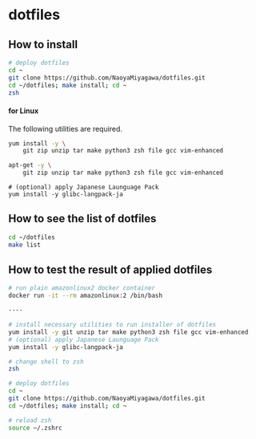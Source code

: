 # dotfiles

## How to install

```bash
# deploy dotfiles
cd ~
git clone https://github.com/NaoyaMiyagawa/dotfiles.git
cd ~/dotfiles; make install; cd ~
zsh
```

#### for Linux
The following utilities are required.

```bash
yum install -y \
    git zip unzip tar make python3 zsh file gcc vim-enhanced
```

```bash
apt-get -y \
    git zip unzip tar make python3 zsh file gcc vim-enhanced
```

```
# (optional) apply Japanese Launguage Pack
yum install -y glibc-langpack-ja
```

## How to see the list of dotfiles

```bash
cd ~/dotfiles
make list
```

## How to test the result of applied dotfiles

```bash
# run plain amazonlinux2 docker container
docker run -it --rm amazonlinux:2 /bin/bash

----

# install necessary utilities to run installer of dotfiles
yum install -y git unzip tar make python3 zsh file gcc vim-enhanced
# (optional) apply Japanese Launguage Pack
yum install -y glibc-langpack-ja

# change shell to zsh
zsh

# deploy dotfiles
cd ~
git clone https://github.com/NaoyaMiyagawa/dotfiles.git
cd ~/dotfiles; make install; cd ~

# reload zsh
source ~/.zshrc
```
